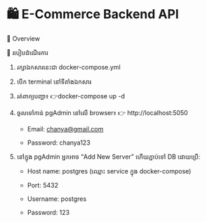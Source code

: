 # 🛍️ E-Commerce Backend API

🧩 Overview

🚀 របៀបដំណើរការ

1. រក្សាឯកសារនេះជា docker-compose.yml

2. បើក terminal នៅទីតាំងឯកសារ

3. រត់ពាក្យបញ្ជា៖
   👉docker-compose up -d
4. ចូលទៅកាន់ pgAdmin នៅលើ browser៖
👉 http://localhost:5050
   - Email: chanya@gmail.com

   - Password: chanya123

5. នៅក្នុង pgAdmin អ្នកអាច “Add New Server” ហើយភ្ជាប់ទៅ DB ដោយប្រើ:

   - Host name: postgres (ឈ្មោះ service ក្នុង docker-compose)

   - Port: 5432

   - Username: postgres

   - Password: 123